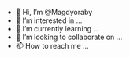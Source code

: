 - 👋 Hi, I’m @Magdyoraby
- 👀 I’m interested in ...
- 🌱 I’m currently learning ...
- 💞️ I’m looking to collaborate on ...
- 📫 How to reach me ...

<!---
Magdyoraby/Magdyoraby is a ✨ special ✨ repository because its `README.md` (this file) appears on your GitHub profile.
You can click the Preview link to take a look at your changes.
--->
